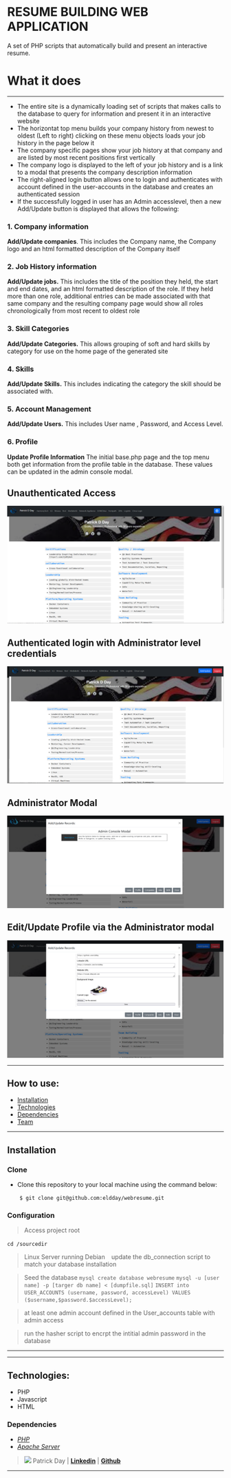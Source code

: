 # RESUME BUILDING WEB APPLICATION
A set of PHP scripts that automatically build and present an interactive resume.


# What it does

---
* The entire site is a dynamically loading set of scripts that makes calls to the database to query for information and present it in an interactive website
* The horizontat top menu builds your company history from newest to oldest (Left to right) clicking on these menu objects loads your job history in the page below it
* The company specific pages show your job history at that company and are listed by most recent positions first vertically 
* The company logo is displayed to the left of your job history and is a link to a modal that presents the company description information
* The right-aligned login button allows one to login and authenticates with account defined in the user-accounts in the database and creates an authenticated session 
* If the successfully logged in user has an Admin accesslevel, then a new Add/Update button is displayed that allows the following:

### 1. **Company information** 
**Add/Update companies**. This includes the Company name, the Company logo and an html formatted description of the Company itself

### 2. **Job History information** 
**Add/Update jobs.** This includes the title of the position they held, the start and end dates, and an html formatted description of the role. 
If they held more than one role, additional entries can be made associated with that same company and the resulting company page would show all roles chronologically from most recent to oldest role 

### 3. **Skill Categories** 
**Add/Update Categories.** This allows grouping of soft and hard skills by category for use on the home page of the generated site 

### 4. **Skills** 
**Add/Update Skills.** This includes indicating the category the skill should be associated with.

### 5. **Account Management** 
**Add/Update Users.** This includes User name , Password, and Access Level.
### 6. **Profile**
**Update Profile Information** The initial base.php page and the top menu both get information from the profile table in the database. These values can be updated in the admin console modal. 
 
## Unauthenticated Access 
 
![Unauthenticated view ](images/unauthenticated_login.png)

## Authenticated login with Administrator level credentials

![Authenticated view ](images/authenticated_login.png)

## Administrator Modal 
![Admin Modal](images/admin-modal.png)

## Edit/Update Profile via the Administrator modal
![Update Profile in Modal](images/profile-admin-modal.png)


---



## How to use:

- [Installation](#installation)
- [Technologies](#technologies)
- [Dependencies](#dependencies)
- [Team](#team)

---

## Installation
### Clone

- Clone this repository to your local machine using the command below:
```
	$ git clone git@github.com:eldday/webresume.git
```

### Configuration

> Access project root


``` cd /sourcedir  ```
> Linux Server running Debian
``` ``` 
> update the db_connection script to match your database installation
``` ```

> Seed the database 
``` mysql create database webresume ```
``` mysql -u [user name] -p [targer db name] < [dumpfile.sql] ```
```INSERT into USER_ACCOUNTS (username, password, accessLevel) VALUES ($username,$password.$accessLevel);```

> at least one admin account defined in the User_accounts table with admin access


> run the hasher script to encrpt the intitial admin password in the database


---

---
## Technologies:
- PHP
- Javascript
- HTML

### Dependencies
* *[PHP](https://www.php.net/downloads.php)*
* *[Apache Server](https://httpd.apache.org/)*


> ![](https://github.com/eldday/webresume/blob/main/images/DDAYLOGO.gif) Patrick Day  | <a href="https://www.linkedin.com/in/eldday/" target="_blank">**Linkedin**</a> | <a href="https://github.com/eldday" target="_blank">**Github**</a> 

---
